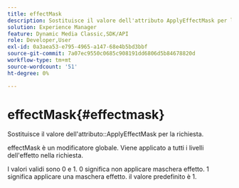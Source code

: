 ```yaml
---
title: effectMask
description: Sostituisce il valore dell'attributo ApplyEffectMask per la richiesta.
solution: Experience Manager
feature: Dynamic Media Classic,SDK/API
role: Developer,User
exl-id: 0a3aea53-e795-4965-a147-68e4b5bd3bbf
source-git-commit: 7a07ec9550c0685c908191dd6806d5b84678820d
workflow-type: tm+mt
source-wordcount: '51'
ht-degree: 0%

---
```


# effectMask{#effectmask}

Sostituisce il valore dell&#39;attributo::ApplyEffectMask per la richiesta.

effectMask è un modificatore globale. Viene applicato a tutti i livelli dell&#39;effetto nella richiesta.

I valori validi sono 0 e 1. 0 significa non applicare maschera effetto. 1 significa applicare una maschera effetto. il valore predefinito è 1.
